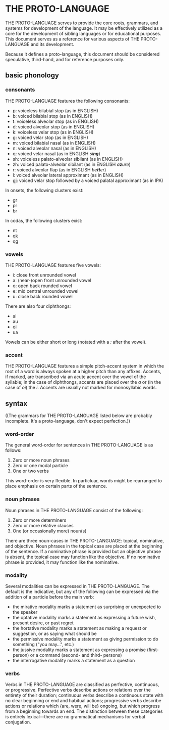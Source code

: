 # THE PROTO-LANGUAGE

THE PROTO-LANGUAGE serves to provide the core roots, grammars, and systems for development of the language. It may be effectively utilized as a core for the development of sibling languages or for educational purposes. This document serves as a reference for various aspects of THE PROTO-LANGUAGE and its development.

Because it defines a proto-language, this document should be considered speculative, third-hand, and for reference purposes only.

## basic phonology

### consonants

THE PROTO-LANGUAGE features the following consonants:

- p: voiceless bilabial stop (as in ENGLISH)
- b: voiced bilabial stop (as in ENGLISH)
- t: voiceless alveolar stop (as in ENGLISH)
- d: voiced alveolar stop (as in ENGLISH)
- k: voiceless velar stop (as in ENGLISH)
- g: voiced velar stop (as in ENGLISH)
- m: voiced bilabial nasal (as in ENGLISH)
- n: voiced alveolar nasal (as in ENGLISH)
- q: voiced velar nasal (as in ENGLISH <i>si<b>ng</b></i>)
- sh: voiceless palato-alveolar sibilant (as in ENGLISH)
- zh: voiced palato-alveolar sibilant (as in ENGLISH <i>a<b>z</b>ure</i>)
- r: voiced alveolar flap (as in ENGLISH <i>be<b>tt</b>er</i>)
- l: voiced alveolar lateral approximant (as in ENGLISH)
- gj: voiced velar stop followed by a voiced palatal approximant (as in IPA)

In onsets, the following clusters exist:

- gr
- pr
- br

In codas, the following clusters exist:

- nt
- qk
- qg

### vowels

THE PROTO-LANGUAGE features five vowels:

- i: close front unrounded vowel
- a: (near-)open front unrounded vowel
- o: open back rounded vowel
- e: mid central unrounded vowel
- u: close back rounded vowel

There are also four diphthongs:

- ai
- au
- oi
- ua

Vowels can be either short or long (notated with a <i>:</i> after the vowel).

### accent

THE PROTO-LANGUAGE features a simple pitch-accent system in which the root of a word is always spoken at a higher pitch than any affixes. Accents, if marked, are transcribed via an acute accent over the vowel of the syllable; in the case of diphthongs, accents are placed over the <i>a</i> or (in the case of <i>oi</i>) the <i>i</i>. Accents are usually not marked for monosyllabic words.


## syntax

((The grammars for THE PROTO-LANGUAGE listed below are probably incomplete. It's a proto-language, don't expect perfection.))

### word-order

The general word-order for sentences in THE PROTO-LANGUAGE is as follows:

1. Zero or more noun phrases
2. Zero or one modal particle
3. One or two verbs

This word-order is very flexible. In particluar, words might be rearranged to place emphasis on certain parts of the sentence.

### noun phrases

Noun phrases in THE PROTO-LANGUAGE consist of the following:

1. Zero or more determiners
2. Zero or more relative clauses
3. One (or occasionally more) noun(s)

There are three noun-cases in THE PROTO-LANGUAGE: topical, nominative, and objective. Noun phrases in the topical case are placed at the beginning of the sentence. If a nominative phrase is provided but an objective phrase is absent, the topical case may function like the objective. If no nominative phrase is provided, it may function like the nominative.

### modality

Several modalities can be expressed in THE PROTO-LANGUAGE. The default is the indicative, but any of the following can be expressed via the addition of a particle before the main verb:

* the mirative modality marks a statement as surprising or unexpected to the speaker
* the optative modality marks a statement as expressing a future wish, present desire, or past regret
* the hortative modality marks a statement as making a request or suggestion, or as saying what should be
* the permissive modality marks a statement as giving permission to do something ("you may…", etc.)
* the jussive modality marks a statement as expressing a promise (first-person) or a command (second- and third- persons)
* the interrogative modality marks a statement as a question

### verbs

Verbs in THE PROTO-LANGUAGE are classified as perfective, continuous, or progressive. Perfective verbs describe actions or relations over the entirety of their duration; continuous verbs describe a continuous state with no clear beginning or end and habitual actions; progressive verbs describe actions or relations which {are, were, will be} ongoing, but which progress from a beginning towards an end. The distinction between these categories is entirely lexical—there are no grammatical mechanisms for verbal conjugation.
